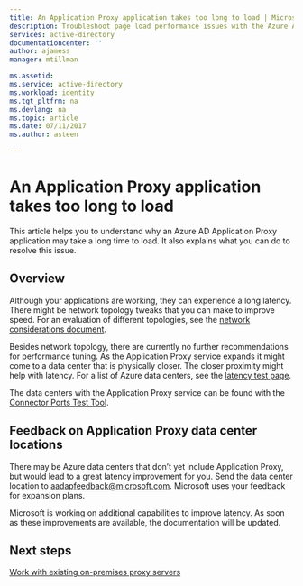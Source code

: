 ```yaml
---
title: An Application Proxy application takes too long to load | Microsoft Docs
description: Troubleshoot page load performance issues with the Azure AD Application Proxy
services: active-directory
documentationcenter: ''
author: ajamess
manager: mtillman

ms.assetid: 
ms.service: active-directory
ms.workload: identity
ms.tgt_pltfrm: na
ms.devlang: na
ms.topic: article
ms.date: 07/11/2017
ms.author: asteen

---
```


# An Application Proxy application takes too long to load

This article helps you to understand why an Azure AD Application Proxy application may take a long time to load. It also explains what you can do to resolve this issue.

## Overview
Although your applications are working, they can experience a long latency. There might be network topology tweaks that you can make to improve speed. For an evaluation of different topologies, see the [network considerations document](manage-apps/application-proxy-network-topology.md).

Besides network topology, there are currently no further recommendations for performance tuning. As the Application Proxy service expands it might come to a data center that is physically closer. The closer proximity might help with latency. For a list of Azure data centers, see the [latency test page](http://www.azurespeed.com/Azure/Latency). 

The data centers with the Application Proxy service can be found with the [Connector Ports Test Tool](https://aadap-portcheck.connectorporttest.msappproxy.net/). 

## Feedback on Application Proxy data center locations 
There may be Azure data centers that don’t yet include Application Proxy, but would lead to a great latency improvement for you. Send the data center location to aadapfeedback@microsoft.com. Microsoft uses your feedback for expansion plans.

Microsoft is working on additional capabilities to improve latency. As soon as these improvements are available, the documentation will be updated.

## Next steps
[Work with existing on-premises proxy servers](manage-apps/application-proxy-configure-connectors-with-proxy-servers.md)
